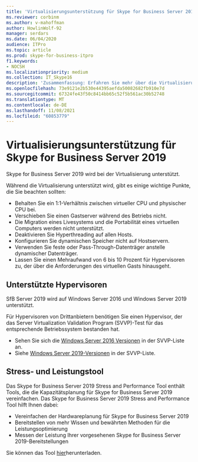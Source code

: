 ```yaml
---
title: 'Virtualisierungsunterstützung für Skype for Business Server 2019 '
ms.reviewer: corbinm
ms.author: v-mahoffman
author: HowlinWolf-92
manager: serdars
ms.date: 06/04/2020
audience: ITPro
ms.topic: article
ms.prod: skype-for-business-itpro
f1.keywords:
- NOCSH
ms.localizationpriority: medium
ms.collection: IT_Skype16
description: 'Zusammenfassung: Erfahren Sie mehr über die Virtualisierungsunterstützung für Skype for Business Server 2019.'
ms.openlocfilehash: 73e9121e2b530e44395aefda50082682fb910e7d
ms.sourcegitcommit: 67324fe43f50c8414bb65c52f5b561ac30b52748
ms.translationtype: MT
ms.contentlocale: de-DE
ms.lasthandoff: 11/08/2021
ms.locfileid: "60853779"
---
```

# <a name="virtualization-support-for-skype-for-business-server-2019"></a>Virtualisierungsunterstützung für Skype for Business Server 2019

Skype for Business Server 2019 wird bei der Virtualisierung unterstützt.

Während die Virtualisierung unterstützt wird, gibt es einige wichtige Punkte, die Sie beachten sollten:

- Behalten Sie ein 1:1-Verhältnis zwischen virtueller CPU und physischer CPU bei.
- Verschieben Sie einen Gastserver während des Betriebs nicht.
- Die Migration eines Livesystems und die Portabilität eines virtuellen Computers werden nicht unterstützt.
- Deaktivieren Sie Hyperthreading auf allen Hosts.
- Konfigurieren Sie dynamischen Speicher nicht auf Hostservern.
- Verwenden Sie feste oder Pass-Through-Datenträger anstelle dynamischer Datenträger.
- Lassen Sie einen Mehraufwand von 6 bis 10 Prozent für Hypervisoren zu, der über die Anforderungen des virtuellen Gasts hinausgeht.

## <a name="supported-hypervisors"></a>Unterstützte Hypervisoren

SfB Server 2019 wird auf Windows Server 2016 und Windows Server 2019 unterstützt.

Für Hypervisoren von Drittanbietern benötigen Sie einen Hypervisor, der das Server Virtualization Validation Program (SVVP)-Test für das entsprechende Betriebssystem bestanden hat.

- Sehen Sie sich die [Windows Server 2016 Versionen](https://www.windowsservercatalog.com/results.aspx?&bCatID=1521&cpID=0&avc=86&ava=88&avt=0&avq=0&OR=1&PGS=25) in der SVVP-Liste an.
- Siehe [Windows Server 2019-Versionen](https://www.windowsservercatalog.com/results.aspx?&bCatID=1521&cpID=0&avc=86&ava=130&avt=0&avq=0&OR=1&PGS=25) in der SVVP-Liste.

## <a name="stress-and-performance-tool"></a>Stress- und Leistungstool

Das Skype for Business Server 2019 Stress and Performance Tool enthält Tools, die die Kapazitätsplanung für Skype for Business Server 2019 vereinfachen. Das Skype for Business Server 2019 Stress and Performance Tool hilft Ihnen dabei:

- Vereinfachen der Hardwareplanung für Skype for Business Server 2019
- Bereitstellen von mehr Wissen und bewährten Methoden für die Leistungsoptimierung
- Messen der Leistung Ihrer vorgesehenen Skype for Business Server 2019-Bereitstellungen
 
Sie können das Tool [hier](https://www.microsoft.com/download/details.aspx?id=101447)herunterladen.
